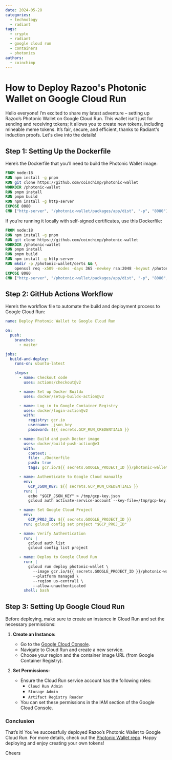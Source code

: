 ```yaml
---
date: 2024-05-28
categories:
  - technology
  - radiant
tags:
  - crypto
  - radiant
  - google cloud run
  - containers
  - photonics
authors:
  - coinchimp
---
```

# How to Deploy Razoo's Photonic Wallet on Google Cloud Run

Hello everyone! I’m excited to share my latest adventure – setting up Razoo’s Photonic Wallet on Google Cloud Run. This wallet isn’t just for sending and receiving tokens; it allows you to create new tokens, including mineable meme tokens. It’s fair, secure, and efficient, thanks to Radiant's induction proofs. Let's dive into the details!

## Step 1: Setting Up the Dockerfile

Here’s the Dockerfile that you’ll need to build the Photonic Wallet image:

```Dockerfile
FROM node:18
RUN npm install -g pnpm
RUN git clone https://github.com/coinchimp/photonic-wallet
WORKDIR /photonic-wallet
RUN pnpm install
RUN pnpm build
RUN npm install -g http-server
EXPOSE 8080
CMD ["http-server", "/photonic-wallet/packages/app/dist", "-p", "8080"]
```

If you’re running it locally with self-signed certificates, use this Dockerfile:

```Dockerfile
FROM node:18
RUN npm install -g pnpm
RUN git clone https://github.com/coinchimp/photonic-wallet
WORKDIR /photonic-wallet
RUN pnpm install
RUN pnpm build
RUN npm install -g http-server
RUN mkdir -p /photonic-wallet/certs && \
    openssl req -x509 -nodes -days 365 -newkey rsa:2048 -keyout /photonic-wallet/certs/selfsigned.key -out /photonic-wallet/certs/selfsigned.crt -subj "/C=US/ST=State/L=City/O=Organization/OU=Unit/CN=localhost"
EXPOSE 8080
CMD ["http-server", "/photonic-wallet/packages/app/dist", "-p", "8080", "-S", "-C", "/photonic-wallet/certs/selfsigned.crt", "-K", "/photonic-wallet/certs/selfsigned.key"]
```

## Step 2: GitHub Actions Workflow

Here’s the workflow file to automate the build and deployment process to Google Cloud Run:

```yaml
name: Deploy Photonic Wallet to Google Cloud Run

on:
  push:
    branches:
      - master

jobs:
  build-and-deploy:
    runs-on: ubuntu-latest

    steps:
      - name: Checkout code
        uses: actions/checkout@v2

      - name: Set up Docker Buildx
        uses: docker/setup-buildx-action@v2

      - name: Log in to Google Container Registry
        uses: docker/login-action@v2
        with:
          registry: gcr.io
          username: _json_key
          password: ${{ secrets.GCP_RUN_CREDENTIALS }}

      - name: Build and push Docker image
        uses: docker/build-push-action@v3
        with:
          context: .
          file: ./Dockerfile
          push: true
          tags: gcr.io/${{ secrets.GOOGLE_PROJECT_ID }}/photonic-wallet:${{ github.sha }}

      - name: Authenticate to Google Cloud manually
        env:
          GCP_JSON_KEY: ${{ secrets.GCP_RUN_CREDENTIALS }}
        run: |
          echo "$GCP_JSON_KEY" > /tmp/gcp-key.json
          gcloud auth activate-service-account --key-file=/tmp/gcp-key.json

      - name: Set Google Cloud Project
        env:
          GCP_PROJ_ID: ${{ secrets.GOOGLE_PROJECT_ID }}
        run: gcloud config set project "$GCP_PROJ_ID"

      - name: Verify Authentication
        run: |
          gcloud auth list
          gcloud config list project

      - name: Deploy to Google Cloud Run
        run: |
          gcloud run deploy photonic-wallet \
            --image gcr.io/${{ secrets.GOOGLE_PROJECT_ID }}/photonic-wallet:${{ github.sha }} \
            --platform managed \
            --region us-central1 \
            --allow-unauthenticated
        shell: bash
```

## Step 3: Setting Up Google Cloud Run

Before deploying, make sure to create an instance in Cloud Run and set the necessary permissions:

1. **Create an Instance:**
   - Go to the [Google Cloud Console](https://console.cloud.google.com/).
   - Navigate to Cloud Run and create a new service.
   - Choose your region and the container image URL (from Google Container Registry).

2. **Set Permissions:**
   - Ensure the Cloud Run service account has the following roles:
     - `Cloud Run Admin`
     - `Storage Admin`
     - `Artifact Registry Reader`
   - You can set these permissions in the IAM section of the Google Cloud Console.

### Conclusion

That’s it! You’ve successfully deployed Razoo’s Photonic Wallet to Google Cloud Run. For more details, check out the [Photonic Wallet repo](https://github.com/coinchimp/photonic-wallet). Happy deploying and enjoy creating your own tokens!

Cheers

